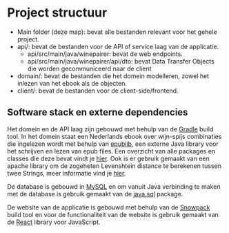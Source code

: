 # Project structuur

- Main folder (deze map): bevat alle bestanden relevant voor het gehele project.
- api/: bevat de bestanden voor de API of service laag van de applicatie.
    - api/src/main/java/winepairer: bevat de web endpoints.
    - api/src/main/java/winepairer/api/dto: bevat Data Transfer Objects die worden gecommuniceerd naar de client
- domain/: bevat de bestanden die het domein modelleren, zowel het inlezen van het ebook als de objecten.
- client/: bevat de bestanden voor de client-side/frontend.

## Software stack en externe dependencies
Het domein en de API laag zijn gebouwd met behulp van de [Gradle](https://gradle.org) build tool. In het domein staat een Nederlands ebook over wijn-spijs combinaties die ingelezen wordt met behulp van [epublib](http://www.siegmann.nl/epublib), een externe Java library voor het schrijven en lezen van epub files. Een overzicht van alle packages en classes die deze bevat vindt je [hier](https://appdoc.app/artifact/com.positiondev.epublib/epublib-core/3.1/). Ook is er gebruik gemaakt van een apache library om de zogeheten Levenshtein distance te berekenen tussen twee Strings, meer informatie vind je [hier](https://commons.apache.org/proper/commons-text/apidocs/org/apache/commons/text/similarity/LevenshteinDistance.html).

De database is gebouwd in [MySQL](https://dev.mysql.com) en om vanuit Java verbinding te maken met de database is gebruik gemaakt van de [java.sql](https://docs.oracle.com/javase/8/docs/api/java/sql/package-summary.html) package.

De website van de applicatie is gebouwd met behulp van de [Snowpack](https://www.snowpack.dev) build tool en voor de functionaliteit van de website is gebruik gemaakt van de [React](https://reactjs.org) library voor JavaScript. 